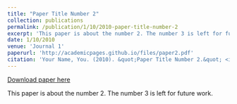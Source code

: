```yaml
---
title: "Paper Title Number 2"
collection: publications
permalink: /publication/1/10/2010-paper-title-number-2
excerpt: 'This paper is about the number 2. The number 3 is left for future work.'
date: 1/10/2010
venue: 'Journal 1'
paperurl: 'http://academicpages.github.io/files/paper2.pdf'
citation: 'Your Name, You. (2010). &quot;Paper Title Number 2.&quot; <i>Journal 1</i>. 1(2).'
---
```


<a href='http://academicpages.github.io/files/paper2.pdf'>Download paper here</a>

This paper is about the number 2. The number 3 is left for future work.
